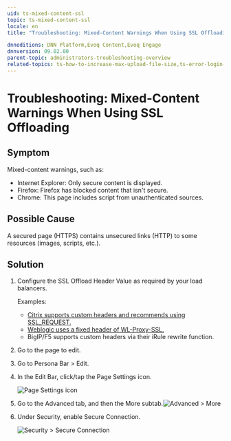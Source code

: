```yaml
---
uid: ts-mixed-content-ssl
topic: ts-mixed-content-ssl
locale: en
title: "Troubleshooting: Mixed-Content Warnings When Using SSL Offloading"

dnneditions: DNN Platform,Evoq Content,Evoq Engage
dnnversion: 09.02.00
parent-topic: administrators-troubleshooting-overview
related-topics: ts-how-to-increase-max-upload-file-size,ts-error-login-ip-filtering-is-currently-disabled,ts-error-another-user-has-taken-action-on-the-page,ts-error-unknown-server-tag-DNNComboBox,ts-error-could-not-load-awssdk,ts-error-sql-timeout,ts-error-argumentnullexception-after-move-upgrade,ts-install-missing-resources,ts-broken-profile-image,ts-page-remains-in-draft,ts-unable-to-remove-page-redirect-urls,ts-site-theme-not-loading,ts-incomplete-content-localization,ts-missing-persona-bar
---
```


# Troubleshooting: Mixed-Content Warnings When Using SSL Offloading

## Symptom

Mixed-content warnings, such as:

*   Internet Explorer: Only secure content is displayed.
*   Firefox: Firefox has blocked content that isn't secure.
*   Chrome: This page includes script from unauthenticated sources.

## Possible Cause

A secured page (HTTPS) contains unsecured links (HTTP) to some resources (images, scripts, etc.).

## Solution

1.  Configure the SSL Offload Header Value as required by your load balancers.

    Examples:
    *   [Citrix supports custom headers and recommends using SSL_REQUEST.](https://docs.citrix.com/en-us/netscaler/12/ssl/config-ssloffloading.html)
    *   [Weblogic uses a fixed header of WL-Proxy-SSL.](https://fusionsecurity.blogspot.com/2011/04/ssl-offloading-and-weblogic-server.html)
    *   BigIP/F5 supports custom headers via their iRule rewrite function.
2.  Go to the page to edit.
3.  Go to Persona Bar \> Edit.
4.  In the Edit Bar, click/tap the Page Settings icon.



    ![Page Settings icon](/images/scr-pb-EditBar-PageSettings.png)



5.  Go to the Advanced tab, and then the More subtab.![Advanced > More](/images/scr-pbtabs-all-Content-Pages-Advanced-More-E91.png)
6.  Under Security, enable Secure Connection.



    ![Security > Secure Connection](/images/scr-pb-Page-Advanced-Security.png)
